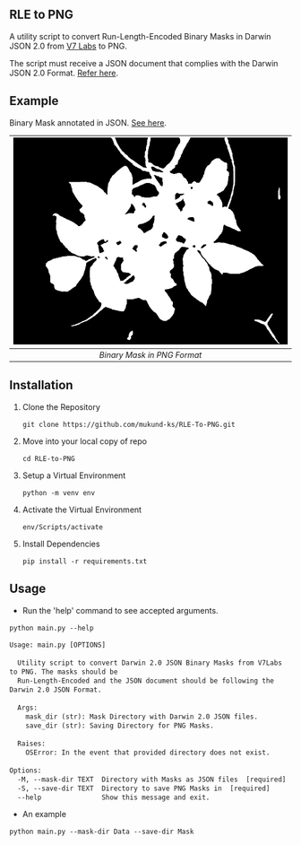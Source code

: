 ## RLE to PNG

A utility script to convert Run-Length-Encoded Binary Masks in Darwin JSON 2.0 from [V7 Labs](https://www.v7labs.com/) to PNG.

The script must receive a JSON document that complies with the Darwin JSON 2.0 Format. [Refer here](https://docs.v7labs.com/reference/darwin-json).

## Example

Binary Mask annotated in JSON. [See here](Data/Image_2.json).


| <img src="Mask/Image_2_mask.png" alt="drawing" width="500"/> |
| :----------------------------------------------------------: |
|                 *Binary Mask in PNG Format*                  |

## Installation

1. Clone the Repository
   ```console
   git clone https://github.com/mukund-ks/RLE-To-PNG.git
   ```

2. Move into your local copy of repo
   ```console
   cd RLE-to-PNG
   ```

3. Setup a Virtual Environment
   ```console
   python -m venv env
   ```

4. Activate the Virtual Environment
   ```console
   env/Scripts/activate
   ```

5. Install Dependencies
   ```console
   pip install -r requirements.txt
   ```

## Usage

* Run the 'help' command to see accepted arguments.
```console
python main.py --help
```

```console
Usage: main.py [OPTIONS]

  Utility script to convert Darwin 2.0 JSON Binary Masks from V7Labs to PNG. The masks should be 
  Run-Length-Encoded and the JSON document should be following the Darwin 2.0 JSON Format.

  Args:     
    mask_dir (str): Mask Directory with Darwin 2.0 JSON files.
    save_dir (str): Saving Directory for PNG Masks.

  Raises:     
    OSError: In the event that provided directory does not exist.

Options:
  -M, --mask-dir TEXT  Directory with Masks as JSON files  [required]
  -S, --save-dir TEXT  Directory to save PNG Masks in  [required]
  --help               Show this message and exit.
```

* An example
```console
python main.py --mask-dir Data --save-dir Mask
```

